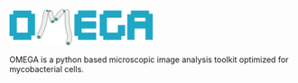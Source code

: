 ![](OMEGA_core/logo.png)

OMEGA is a python based microscopic image analysis toolkit optimized for mycobacterial cells.
